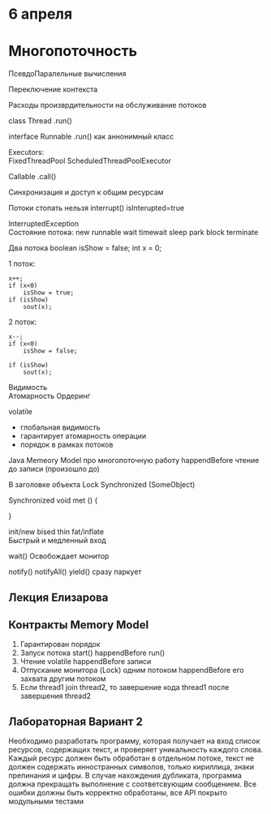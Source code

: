# 6 апреля

# Многопоточность
ПсевдоПаралельные вычисления

Переключение контекста

Расходы произврдительности на обслуживание потоков

class Thread .run()

interface Runnable .run() как аннонимный класс

Executors:  
FixedThreadPool
ScheduledThreadPoolExecutor

Callable .call()

Синхронизация и доступ к общим ресурсам

Потоки стопать нельзя
interrupt() isInterupted=true

InterruptedException  
Состояние потока: new runnable wait timewait sleep park block terminate

Два потока
boolean isShow = false;
int x = 0;

1 поток:

    x++;
    if (x<0)
        isShow = true;
    if (isShow)
        sout(x);
    
2 поток:

    x--;     
    if (x<0)
        isShow = false;

    if (isShow)
        sout(x);


Видимость  
Атомарность
Ордеринг


volatile  
- глобальная видимость  
- гарантирует атомарность операции  
- порядок в рамках потоков

Java Memeory Model про многопоточную работу
happendBefore чтение до записи (произошло до)

В заголовке объекта Lock
Synchronized (SomeObject)

Synchronized void met () {

}

init/new bised thin fat/inflate  
Быстрый и медленный вход

wait()
Освобождает монитор

notify()
notifyAll()
yield() сразу паркует


## Лекция Елизарова


## Контракты Memory Model
1) Гарантирован порядок
2) Запуск потока start() happendBefore run()
3) Чтение volatile happendBefore записи
4) Отпускание монитора (Lock) одним потоком happendBefore его захвата другим потоком
5) Если thread1 join thread2, то завершение кода thread1 после завершения thread2


## Лабораторная Вариант 2

Необходимо разработать программу, которая получает на вход список ресурсов, содержащих текст, и проверяет уникальность каждого слова. Каждый ресурс должен быть обработан в отдельном потоке, текст не должен содержать инностранных символов, только кириллица, знаки препинания и цифры. В случае нахождения дубликата, программа должна прекращать выполнение с соответсвующим сообщением. Все ошибки должны быть корректно обработаны, все API покрыто модульными тестами

